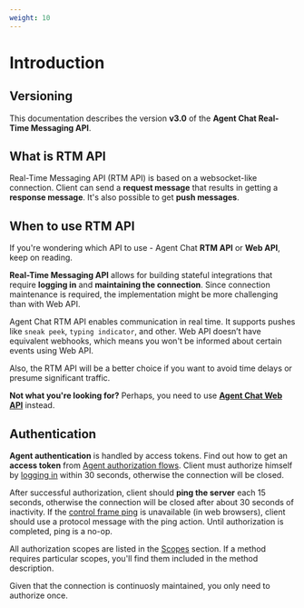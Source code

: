 ```yaml
---
weight: 10
---
```



# Introduction

## Versioning

This documentation describes the version **v3.0** of the **Agent Chat Real-Time Messaging API**.

## What is RTM API
Real-Time Messaging API (RTM API) is based on a websocket-like connection. Client can send a **request message** that results in getting a **response message**. It's also possible to get **push messages**.

## When to use RTM API
If you're wondering which API to use - Agent Chat **RTM API** or **Web API**, keep on reading.

**Real-Time Messaging API** allows for building stateful integrations that require **logging in** and **maintaining the connection**. Since connection maintenance is required, the implementation might be more challenging than with Web API.

Agent Chat RTM API enables communication in real time. It supports pushes like `sneak peek`, `typing indicator`, and other. Web API doesn’t have equivalent webhooks, which means you won't be informed about certain events using Web API. 

Also, the RTM API will be a better choice if you want to avoid time delays or presume significant traffic. 

**Not what you're looking for?** Perhaps, you need to use [**Agent Chat Web API**](../agent-chat-web-api) instead.

## Authentication

**Agent authentication** is handled by access tokens. Find out how to get an **access token** from [Agent authorization flows](../authorization/#agent-authorization-flows). Client must authorize himself by [logging in](#login) within 30 seconds, otherwise the connection will be closed.

After successful authorization, client should **ping the server** each 15 seconds, otherwise the connection will be closed after about 30 seconds of inactivity. If the [control frame ping](https://tools.ietf.org/html/rfc6455#section-5.5.2) is unavailable (in web browsers), client should use a protocol message with the ping action. Until authorization is completed, ping is a no-op. 

All authorization scopes are listed in the [Scopes](#scopes) section. If a method requires particular scopes, you'll find them included in the method description. 

Given that the connection is continuosly maintained, you only need to authorize once. 